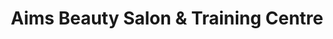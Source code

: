 ---
title: "Aims Beauty Salon & Training Centre"
url: /karachi/aims-beauty-salon-and-training-centre-b-64-block-13d-2-6th-street-block-13d-2-karachi/
shop: beauty
---